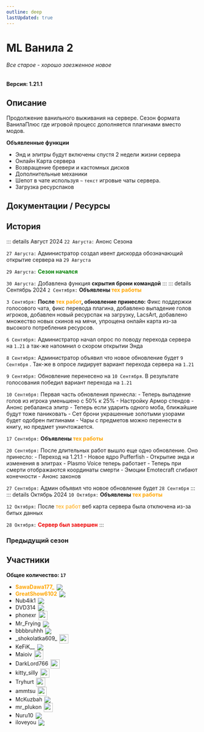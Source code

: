 ```yaml
---
outline: deep
lastUpdated: true
---
```

# ML Ванила 2
###### Все старое - хорошо заезженное новое

**Версия: 1.21.1**

## Описание
Продолжение ванильного выживания на сервере. Сезон формата ВанилаПлюс где игровой процесс дополняется плагинами вместо модов.

**Объявленные функции**
- Энд и элитры будут включены спустя 2 недели жизни сервера
- Онлайн Карта сервера
- Возвращение бревери и кастомных дисков
- Дополнительные механики
- Шепот в чате используя `~` `текст`  игровые чаты сервера.
- Загрузка ресурспаков

## Документации / Ресурсы

<Links :items="[
    { 
        name: 'Доп Механики', 
        link: 'ml-vanila-2/docs-and-resources/additional-mechanics', 
        // icon: 'fas fa-gear', color: '#538DD7' 
    },
    //
    { 
        name: 'Загрузка Ресурспаков', 
        link: 'ml-vanila-2/docs-and-resources/resourcepack-load', 
        // icon: 'fas fa-palette', color: '#538DD7' 
    },
    //
    {
        name: 'Изображения на мапах',
        link: 'ml-vanila-2/docs-and-resources/images-on-maps',
        // image: 'fas fa-pencil', color: '#538DD7'  
    },
    //
    {
        name: 'Пластинки',
        link: 'ml-vanila-2/docs-and-resources/music-discs',
        // image: 'fas fa-compact-disc', color: '#538DD7'
    },
    //
    { 
        name: 'FlectoneChat', 
        link: 'ml-vanila-2/docs-and-resources/flectone-chat', 
        // image: 'fas fa-comment-dots', color: '#538DD7'
    }
  ]"
/>


## История
<!-- Август 2024 -->
::: details Август 2024
`22 Августа:` Анонс Сезона

`27 Августа:` Администратор создал ивент дискорда 
обозначающий открытие сервера на `29 Августа`

`29 Августа:` **<span style="color: green;">Сезон начался</span>**

`30 Августа:` Добавлена функция __скрытия брони командой__
:::
::: details Сентябрь 2024
`2 Сентября:` **Объявлены <span style="color: orange;">тех работы</span>**

`3 Сентября:` **После <span style="color: orange;">тех работ</span>, обновление принесло:**
Фикс поддержки голосового чата, фикс перевода плагина, добавлено выпадение голов игроков, добавлен новый ресурспак на загрузку, LacsArt, добавлено множество новых скинов на мячи, упрощена онлайн карта из-за высокого потребления ресурсов.

`6 Сентября:` Администратор  начал опрос по поводу перехода сервера на `1.21` а так-же напомнил о скором открытии Энда

`8 Сентября:` Администратор  объявил что новое обновление будет `9 Сентября` .
Так-же в опросе лидирует вариант перехода сервера на `1.21`

`9 Сентября:` Обновление перенесено на `10 Сентября`. 
В результате голосования победил вариант перехода на `1.21`   

`10 Сентября:` Первая часть обновления принесла:
\- Теперь выпадение голов из игрока уменьшено с 50% к 25% 
\- Настройку Армор стендов
\- Анонс ребаланса элитр
\- Теперь если ударить одного моба, ближайшие будут тоже паниковать
\- Сет брони украшенные золотыми узорами будет одобрен пиглинами
\- Чары с предметов можно перенести в книгу, но предмет уничтожается.

`17 Сентября:` **Объявлены <span style="color: orange;">тех работы</span>**

`20 Сентября:` После длительных работ вышло еще одно обновление.
Оно принесло:
\- Переход на 1.21.1
\- Новое ядро Pufferfish
\- Открытие энда и изменения в элитрах
\- Plasmo Voice теперь работает
\- Теперь при смерти отображаются координаты смерти
\- Эмоции Emotecraft сгибают конечности
\- Анонс законов 

`27 Сентября:` Админ объявил что новое обновление будет `28 Сентября`
:::
::: details Октябрь 2024
`10 Октября:` **Объявлены <span style="color: orange;">тех работы</span>**

`12 Октября:` После <span style="color: orange;">тех работ</span> веб карта сервера была отключена из-за битых данных

`28 Октября:` **<span style="color: #EE0000;">Сервер был завершен</span>**
:::
### Предыдущий сезон

<Links :items="[
    { name: 'ML Vanila', icon: 'fas fa-archive', link: 'ml-vanila', icon: 'solar:archive-bold-duotone', color: '#868dcc'}
]"/>

## Участники
**Общее количество: `17`**

- **<span style="color: orange;">SawaDawa177_</span>** <img src="https://api.mineatar.io/face/0c81442c240b4087851ff50f3d8fd589?scale=3" style="display: inline; margin: 0 2px; vertical-align: middle;" />
- **<span style="color: orange;">GreatShow6102</span>** <img src="https://api.mineatar.io/face/ceb1b631-d2ff-4166-8458-e4c8498e1248?scale=3" style="display: inline; margin: 0 2px; vertical-align: middle;" />
- Nub4ik1  <img src="https://api.mineatar.io/face/d2b496f0-c2b0-4849-8dee-a6bda731a7eb?scale=3" style="display: inline; margin: 0 2px; vertical-align: middle;" />
- DVD314 <img src="https://api.mineatar.io/face/9806b0b5-baa2-48c6-b70e-64af239a78eb?scale=3" style="display: inline; margin: 0 2px; vertical-align: middle;" />
- phonexr <img src="/minecraft/playerHeads/steveHead.png" style="display: inline; margin: 0 2px; vertical-align: middle;" width="24" height="24"/>
- Mr_Frying <img src="https://api.mineatar.io/face/8a587fdf-a714-42db-b460-cac37bfaaaeb?scale=3" style="display: inline; margin: 0 2px; vertical-align: middle;" />
- bbbbruhhh <img src="https://api.mineatar.io/face/45e529c8-4a8e-44eb-b02c-5b99e41a9d1c?scale=3" style="display: inline; margin: 0 2px; vertical-align: middle;" />
- \_shokolatka609_ <img src="/minecraft/playerHeads/steveHead.png" style="display: inline; margin: 0 2px; vertical-align: middle;" width="24" height="24"/>
- KeFiK__ <img src="https://api.mineatar.io/face/f7ec6efa-11f9-4bd4-b15e-be5fae9b91bb?scale=3" style="display: inline; margin: 0 2px; vertical-align: middle;" />
- Maioiv <img src="/minecraft/playerHeads/steveHead.png" style="display: inline; margin: 0 2px; vertical-align: middle;" width="24" height="24"/>
- DarkLord766 <img src="/minecraft/playerHeads/steveHead.png" style="display: inline; margin: 0 2px; vertical-align: middle;" width="24" height="24"/>
- kitty_silly <img src="/minecraft/playerHeads/steveHead.png" style="display: inline; margin: 0 2px; vertical-align: middle;" width="24" height="24"/>
- Tryhurt <img src="/minecraft/playerHeads/steveHead.png" style="display: inline; margin: 0 2px; vertical-align: middle;" width="24" height="24"/>
- ammtsu <img src="/minecraft/playerHeads/steveHead.png" style="display: inline; margin: 0 2px; vertical-align: middle;" width="24" height="24"/>
- McKuzbah <img src="https://api.mineatar.io/face/b2f94f01-343c-4684-8a7d-90a00b08e1de?scale=3" style="display: inline; margin: 0 2px; vertical-align: middle;" />
- mr_plukon <img src="/minecraft/playerHeads/steveHead.png" style="display: inline; margin: 0 2px; vertical-align: middle;" width="24" height="24"/>
- Nuru10 <img src="https://api.mineatar.io/face/03d0aada-eac3-4d10-b878-4dab00f6b7b6?scale=3" style="display: inline; margin: 0 2px; vertical-align: middle;" />
- iloveyou <img src="https://api.mineatar.io/face/a11b905f-d19e-4c2a-a5d5-bff59fc73933?scale=3" style="display: inline; margin: 0 2px; vertical-align: middle;" />